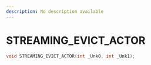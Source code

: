 ```yaml
---
description: No description available 
---
```


# STREAMING_EVICT_ACTOR

```cpp
void STREAMING_EVICT_ACTOR(int _Unk0, int _Unk1);
```